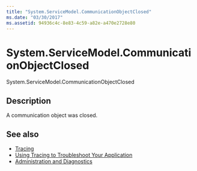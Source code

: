 ```yaml
---
title: "System.ServiceModel.CommunicationObjectClosed"
ms.date: "03/30/2017"
ms.assetid: 94936c4c-8e83-4c59-a82e-a470e2728e80
---
```

# System.ServiceModel.CommunicationObjectClosed
System.ServiceModel.CommunicationObjectClosed  
  
## Description  
 A communication object was closed.  
  
## See also

- [Tracing](../../../../../docs/framework/wcf/diagnostics/tracing/index.md)
- [Using Tracing to Troubleshoot Your Application](../../../../../docs/framework/wcf/diagnostics/tracing/using-tracing-to-troubleshoot-your-application.md)
- [Administration and Diagnostics](../../../../../docs/framework/wcf/diagnostics/index.md)

